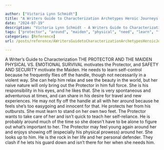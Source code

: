 ```yaml
---

author: ["Victoria Lynn Schmidt"]
title: "A Writers Guide to Characterization Archetypes Heroic Journeys and Other Elements of Dynamic Character Development - part0010_split_019.html"
date: "2024-07-19"
description: "Victoria Lynn Schmidt - A Writers Guide to Characterization Archetypes Heroic Journeys and Other Elements of Dynamic Character Development"
tags: ["protector", "around", "maiden", "physical", "need", "learn", "fly", "handle", "time", "may", "feel", "writer", "guide", "characterization", "v", "emotional", "survival", "motivates", "safety", "security", "motivate", "frequently", "though", "necessarily", "violent"]
categories: [Reference]
url: /posts/reference/AWritersGuidetoCharacterizationArchetypesHeroicJourneysandOtherElementsofDynamicCharacterDevelopment-part0010split019html

---
```



A Writer’s Guide to Characterization
 THE PROTECTOR AND THE MAIDEN
PHYSICAL VS. EMOTIONAL
SURVIVAL motivates the Protector, and SAFETY AND SECURITY motivate the Maiden. He needs to learn self-control because he frequently flies off the handle, though not necessarily in a violent way. She can help him relax and see the beauty in the world, but her naive nature will only bring out the Protector in him full force. She is his responsibility in his eyes, and he likes that.
She is very spontaneous and adventurous at times, and can share in his desire for travel and new experiences. He may not fly off the handle at all with her around because he feels she’s too easygoing and innocent for that. He protects her from his outbursts.
She must learn to stand on her own two feet. The Protector wants to take care of her and isn’t quick to teach her self-reliance. He is probably around much of the time so she doesn’t have to be alone to figure out what’s important to her.
The Protector may feel young again around her and enjoys showing off (especially his physical prowess) around her.
She looks up to him. He is the rock in her life and her personal defender. They clash if he lets his guard down and isn’t there for her when she needs him.
